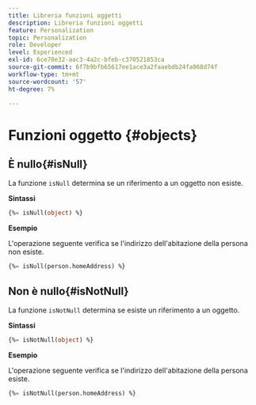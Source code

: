 ```yaml
---
title: Libreria funzioni oggetti
description: Libreria funzioni oggetti
feature: Personalization
topic: Personalization
role: Developer
level: Experienced
exl-id: 6ce70e32-aac3-4a2c-bfeb-c370521853ca
source-git-commit: 6f7b9bfb65617ee1ace3a2faaebdb24fa068d74f
workflow-type: tm+mt
source-wordcount: '57'
ht-degree: 7%

---
```


# Funzioni oggetto {#objects}

## È nullo{#isNull}

La funzione `isNull` determina se un riferimento a un oggetto non esiste.

**Sintassi**

```sql
{%= isNull(object) %}
```

**Esempio**

L&#39;operazione seguente verifica se l&#39;indirizzo dell&#39;abitazione della persona non esiste.

```sql
{%= isNull(person.homeAddress) %}
```

## Non è nullo{#isNotNull}

La funzione `isNotNull` determina se esiste un riferimento a un oggetto.

**Sintassi**

```sql
{%= isNotNull(object) %}
```

**Esempio**

L&#39;operazione seguente verifica se l&#39;indirizzo dell&#39;abitazione della persona esiste.

```sql
{%= isNotNull(person.homeAddress) %}
```

